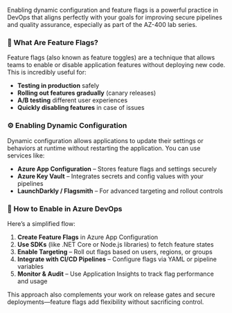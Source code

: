 Enabling dynamic configuration and feature flags is a powerful practice in DevOps that aligns perfectly with your goals for improving secure pipelines and quality assurance, especially as part of the AZ-400 lab series.

### 🧩 What Are Feature Flags?

Feature flags (also known as feature toggles) are a technique that allows teams to enable or disable application features without deploying new code. This is incredibly useful for:

- **Testing in production** safely
- **Rolling out features gradually** (canary releases)
- **A/B testing** different user experiences
- **Quickly disabling features** in case of issues

### ⚙️ Enabling Dynamic Configuration

Dynamic configuration allows applications to update their settings or behaviors at runtime without restarting the application. You can use services like:

- **Azure App Configuration** – Stores feature flags and settings securely
- **Azure Key Vault** – Integrates secrets and config values with your pipelines
- **LaunchDarkly / Flagsmith** – For advanced targeting and rollout controls

### 🔧 How to Enable in Azure DevOps

Here’s a simplified flow:

1. **Create Feature Flags** in Azure App Configuration
2. **Use SDKs** (like .NET Core or Node.js libraries) to fetch feature states
3. **Enable Targeting** – Roll out flags based on users, regions, or groups
4. **Integrate with CI/CD Pipelines** – Configure flags via YAML or pipeline variables
5. **Monitor & Audit** – Use Application Insights to track flag performance and usage

This approach also complements your work on release gates and secure deployments—feature flags add flexibility without sacrificing control.
